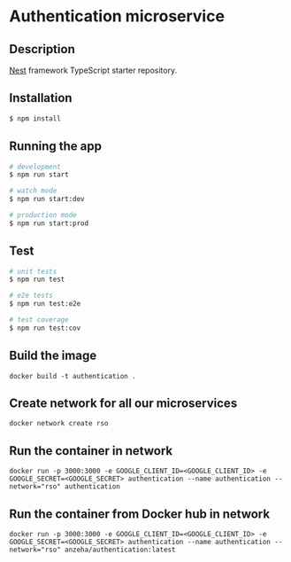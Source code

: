 # Authentication microservice

## Description

[Nest](https://github.com/nestjs/nest) framework TypeScript starter repository.

## Installation

```bash
$ npm install
```

## Running the app

```bash
# development
$ npm run start

# watch mode
$ npm run start:dev

# production mode
$ npm run start:prod
```

## Test

```bash
# unit tests
$ npm run test

# e2e tests
$ npm run test:e2e

# test coverage
$ npm run test:cov
```

## Build the image

```
docker build -t authentication .
```

## Create network for all our microservices

```
docker network create rso
```

## Run the container in network

```
docker run -p 3000:3000 -e GOOGLE_CLIENT_ID=<GOOGLE_CLIENT_ID> -e GOOGLE_SECRET=<GOOGLE_SECRET> authentication --name authentication --network="rso" authentication
```

## Run the container from Docker hub in network

```
docker run -p 3000:3000 -e GOOGLE_CLIENT_ID=<GOOGLE_CLIENT_ID> -e GOOGLE_SECRET=<GOOGLE_SECRET> authentication --name authentication --network="rso" anzeha/authentication:latest
```

